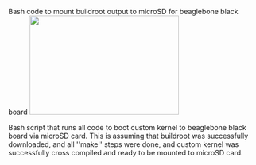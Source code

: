 Bash code to mount buildroot output to microSD for beaglebone black board
<img src="https://upload.wikimedia.org/wikipedia/commons/6/6c/Angry_Penguin.svg" width="300" height="200">

Bash script that runs all code to boot custom kernel to beaglebone black board via microSD card.  This is assuming that buildroot was successfully downloaded, and all ''make'' steps were done, and custom kernel was successfully cross compiled and ready to be mounted to microSD card.  
